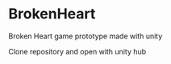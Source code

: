 # BrokenHeart
Broken Heart game prototype made with unity

Clone repository and open with unity hub
